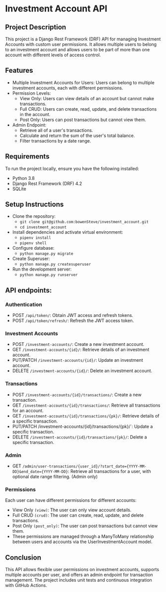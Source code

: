 # Investment Account API 
## Project Description
This project is a Django Rest Framework (DRF) API for managing Investment Accounts with custom user permissions.
It allows multiple users to belong to an investment account and allows users to be part of more than one account with different levels of access control.

## Features
* Multiple Investment Accounts for Users: Users can belong to multiple investment accounts, each with different permissions.
* Permission Levels:
  * View Only:  Users can view details of an account but cannot make transactions.
  * Full CRUD: Users can create, read, update, and delete transactions in the account.
  * Post Only: Users can post transactions but cannot view them.
* Admin Endpoint:
  * Retrieve all of a user's transactions.
  * Calculate and return the sum of the user's total balance.
  * Filter transactions by a date range.
## Requirements
To run the project locally, ensure you have the following installed:
* Python 3.8
* Django Rest Framework (DRF) 4.2
* SQLite
## Setup Instructions
  * Clone the repository:
      * `git clone git@github.com:bowenSteve/investment_account.git`
      * `cd investment_account`
  * Install dependencies and activate virtual environment:
      * `pipenv install`
      * `pipenv shell`
  * Configure database:
      * `python manage.py migrate`
  * Create Superuser:
      * `python manage.py createsuperuser`
  * Run the development server:
      * `python manage.py runserver`
## API endpoints:
### Authentication
* POST `/api/token/`: Obtain JWT access and refresh tokens.
* POST `/api/token/refresh/`: Refresh the JWT access token.
### Investment Accounts
* POST `/investment-accounts/`: Create a new investment account.
* GET `/investment-accounts/{id}/`: Retrieve details of an investment account.
* PUT/PATCH `/investment-accounts/{id}/`: Update an investment account.
* DELETE `/investment-accounts/{id}/`: Delete an investment account.
### Transactions
* POST `/investment-accounts/{id}/transactions/`: Create a new transaction.
* GET `/investment-accounts/{id}/transactions/`: Retrieve all transactions for an account.
* GET `/investment-accounts/{id}/transactions/{pk}/`: Retrieve details of a specific transaction.
* PUT/PATCH /investment-accounts/{id}/transactions/{pk}/`: Update a specific transaction.
* DELETE `/investment-accounts/{id}/transactions/{pk}/`: Delete a specific transaction.
### Admin
* GET `/admin/user-transactions/{user_id}/?start_date={YYYY-MM-DD}&end_date={YYYY-MM-DD}`: Retrieve all transactions for a user, with optional date range filtering. (Admin only)
### Permissions
Each user can have different permissions for different accounts:

* View Only `(view)`: The user can only view account details.
* Full CRUD `(crud)`: The user can create, read, update, and delete transactions.
* Post Only `(post_only)`: The user can post transactions but cannot view them.
* These permissions are managed through a ManyToMany relationship between users and accounts via the UserInvestmentAccount model.
## Conclusion
This API allows flexible user permissions on investment accounts, supports multiple accounts per user, 
and offers an admin endpoint for transaction management. The project includes unit tests and continuous integration with GitHub Actions.
